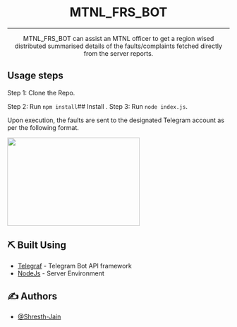 <!-- <p align="center">
  <a href="" rel="noopener">
 <img width=200px height=200px src="https://i.imgur.com/6wj0hh6.jpg" alt="Project logo"></a>
</p> -->

<h1 align="center">MTNL_FRS_BOT</h3>

<!-- <div align="center">

[![Status](https://img.shields.io/badge/status-active-success.svg)]()
[![GitHub Issues](https://img.shields.io/github/issues/kylelobo/The-Documentation-Compendium.svg)](https://github.com/kylelobo/The-Documentation-Compendium/issues)
[![GitHub Pull Requests](https://img.shields.io/github/issues-pr/kylelobo/The-Documentation-Compendium.svg)](https://github.com/kylelobo/The-Documentation-Compendium/pulls)
[![License](https://img.shields.io/badge/license-MIT-blue.svg)](/LICENSE)

</div> --> 

---


<p align="center"> 
MTNL_FRS_BOT can assist an MTNL officer to get a region wised distributed summarised details of the faults/complaints fetched directly from the server reports.
    <br> 
</p>

<!-- ## 📝 Table of Contents --> 

<!-- - [About](#about) -->
<!-- - [Getting Started](#getting_started)
- [Deployment](#deployment)
- [Usage](#usage)
- [Built Using](#built_using)
- [TODO](../TODO.md)
- [Contributing](../CONTRIBUTING.md)
- [Authors](#authors)
- [Acknowledgments](#acknowledgement) -->

<!-- ## 🧐 About <a name = "about"></a>

Write about 1-2 paragraphs describing the purpose of your project. -->
<!-- 
## 🏁 Getting Started <a name = "getting_started"></a>

These instructions will get you a copy of the project up and running on your local machine for development and testing purposes. See [deployment](#deployment) for notes on how to deploy the project on a live system. -->
<!-- 
### Prerequisites

What things you need to install the software and how to install them.

```
git
```

### Installing

## Windows
* [`Download Node JS`](https://nodejs.org/en/download/)
* [`Download Git`](https://git-scm.com/download/win)


```
Give the example
```

And repeat

```
until finished
```

End with an example of getting some data out of the system or using it for a little demo. -->

<!-- ## 🔧 Running the tests <a name = "tests"></a>

Explain how to run the automated tests for this system. -->
<!-- 
### Break down into end to end tests

Explain what these tests test and why

```
Give an example
``` -->
<!-- 
### And coding style tests

Explain what these tests test and why

```
Give an example
```
## Install

This project uses [node](https://nodejs.org/en/). Go check them out if you don't have them locally installed.

## 🎈 Usage <a name="usage"></a>

Add notes about how to use the system.

## 🚀 Deployment <a name = "deployment"></a>

Deployment is just a 1 line command  -->
## Usage steps

Step 1: Clone the Repo.

Step 2: Run ```npm install```## Install
.
Step 3: Run ```node index.js```.

Upon execution, the faults are sent to the designated Telegram account as per the following format.

<img src="https://user-images.githubusercontent.com/62640364/180863005-793b1658-10e6-4f17-aabf-3a59c0e9146a.png" width="300" height="200">

## ⛏️ Built Using <a name = "built_using"></a>

- [Telegraf](https://telegraf.js.org/) - Telegram Bot API framework
- [NodeJs](https://nodejs.org/en/) - Server Environment

## ✍️ Authors <a name = "authors"></a>

- [@Shresth-Jain](https://github.com/Shresth-Jain) 

<!-- ## 🎉 Acknowledgements <a name = "acknowledgement"></a>

- Thanks  -->
